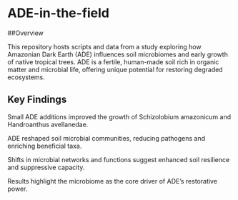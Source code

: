 # ADE-in-the-field

##Overview

This repository hosts scripts and data from a study exploring how Amazonian Dark Earth (ADE) influences soil microbiomes and early growth of native tropical trees. ADE is a fertile, human-made soil rich in organic matter and microbial life, offering unique potential for restoring degraded ecosystems.

## Key Findings

Small ADE additions improved the growth of Schizolobium amazonicum and Handroanthus avellanedae.

ADE reshaped soil microbial communities, reducing pathogens and enriching beneficial taxa.

Shifts in microbial networks and functions suggest enhanced soil resilience and suppressive capacity.

Results highlight the microbiome as the core driver of ADE’s restorative power.
